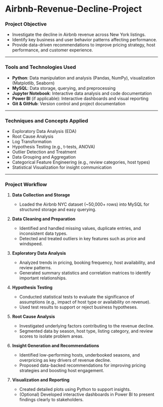 # Airbnb-Revenue-Decline-Project


### **Project Objective**

* Investigate the decline in Airbnb revenue across New York listings.
* Identify key business and user behavior patterns affecting performance.
* Provide data-driven recommendations to improve pricing strategy, host performance, and customer experience.

---

### **Tools and Technologies Used**

* **Python**: Data manipulation and analysis (Pandas, NumPy), visualization (Matplotlib, Seaborn)
* **MySQL**: Data storage, querying, and preprocessing
* **Jupyter Notebook**: Interactive data analysis and code documentation
* **Power BI** (if applicable): Interactive dashboards and visual reporting
* **Git & GitHub**: Version control and project documentation

---

### **Techniques and Concepts Applied**

* Exploratory Data Analysis (EDA)
* Root Cause Analysis
* Log Transformation
* Hypothesis Testing (e.g., t-tests, ANOVA)
* Outlier Detection and Treatment
* Data Grouping and Aggregation
* Categorical Feature Engineering (e.g., review categories, host types)
* Statistical Visualization for insight communication

---

### **Project Workflow**

1. **Data Collection and Storage**

   * Loaded the Airbnb NYC dataset (\~50,000+ rows) into MySQL for structured storage and easy querying.

2. **Data Cleaning and Preparation**

   * Identified and handled missing values, duplicate entries, and inconsistent data types.
   * Detected and treated outliers in key features such as price and windspeed.

3. **Exploratory Data Analysis**

   * Analyzed trends in pricing, booking frequency, host availability, and review patterns.
   * Generated summary statistics and correlation matrices to identify important relationships.

4. **Hypothesis Testing**

   * Conducted statistical tests to evaluate the significance of assumptions (e.g., impact of host type or availability on revenue).
   * Used test results to support or reject business hypotheses.

5. **Root Cause Analysis**

   * Investigated underlying factors contributing to the revenue decline.
   * Segmented data by season, host type, listing category, and review scores to isolate problem areas.

6. **Insight Generation and Recommendations**

   * Identified low-performing hosts, underbooked seasons, and overpricing as key drivers of revenue decline.
   * Proposed data-backed recommendations for improving pricing strategies and boosting host engagement.

7. **Visualization and Reporting**

   * Created detailed plots using Python to support insights.
   * (Optional) Developed interactive dashboards in Power BI to present findings clearly to stakeholders.


